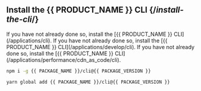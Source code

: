 ## Install the {{ PRODUCT_NAME }} CLI {/*install-the-cli*/}

<Condition version="4">
If you have not already done so, install the [{{ PRODUCT_NAME }} CLI](/applications/cli).
</Condition>

<Condition version="6">
If you have not already done so, install the [{{ PRODUCT_NAME }} CLI](/applications/develop/cli).
</Condition>

<Condition version="7">
If you have not already done so, install the [{{ PRODUCT_NAME }} CLI](/applications/performance/cdn_as_code/cli).
</Condition>

<SnippetGroup>

```bash tabLabel="npm"
npm i -g {{ PACKAGE_NAME }}/cli@{{ PACKAGE_VERSION }}
```

```bash tabLabel="Yarn"
yarn global add {{ PACKAGE_NAME }}/cli@{{ PACKAGE_VERSION }}
```

</SnippetGroup>
